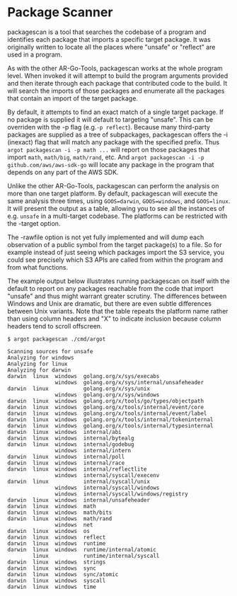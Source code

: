 # Package Scanner

packagescan is a tool that searches the codebase of a program and identifies each package that imports a specific target package.  It was originally written to locate all the places where "unsafe" or "reflect" are used in a program.

As with the other AR-Go-Tools, packagescan works at the whole program level.  When invoked it will attempt to build the program arguments provided and then iterate through each package that contributed code to the build.  It will search the imports of those packages and enumerate all the packages that contain an import of the target package.  

By default, it attempts to find an exact match of a single target package.  If no package is supplied it will default to targeting "unsafe".  This can be overriden with the -p flag (e.g.`-p reflect`).  Because many third-party packages are supplied as a tree of subpackages, packagescan offers the -i (inexact) flag that will match any package with the specified prefix.  Thus `argot packagescan -i -p math ...` will report on those packages that import `math`, `math/big`, `math/rand`, etc.  And `argot packagescan -i -p github.com/aws/aws-sdk-go` will locate any package in the program that depends on any part of the AWS SDK.

Unlike the other AR-Go-Tools, packagescan can perform the analysis on more than one target platform.  By default, packagescan will execute the same analysis three times, using `GOOS=darwin`, `GOOS=windows`, and `GOOS=linux`.  It will present the output as a table, allowing you to see all the instances of e.g. `unsafe` in a multi-target codebase.  The platforms can be restricted with the -target option.

The -rawfile option is not yet fully implemented and will dump each observation of a public symbol from the target package(s) to a file.  So for example instead of just seeing which packages import the S3 service, you could see precisely which S3 APIs are called from within the program and from what functions.

The example output below illustrates running packagescan on itself with the default to report on any packages reachable from the code that import "unsafe" and thus might warrant greater scrutiny.  The differences between Windows and Unix are dramatic, but there are even subtle differences between Unix variants.   Note that the table repeats the platform name rather than using column headers and "X" to indicate inclusion because column headers tend to scroll offscreen.  
````
$ argot packagescan ./cmd/argot

Scanning sources for unsafe
Analyzing for windows
Analyzing for linux
Analyzing for darwin
darwin  linux  windows  golang.org/x/sys/execabs
               windows  golang.org/x/sys/internal/unsafeheader
darwin  linux           golang.org/x/sys/unix
               windows  golang.org/x/sys/windows
darwin  linux  windows  golang.org/x/tools/go/types/objectpath
darwin  linux  windows  golang.org/x/tools/internal/event/core
darwin  linux  windows  golang.org/x/tools/internal/event/label
darwin  linux  windows  golang.org/x/tools/internal/tokeninternal
darwin  linux  windows  golang.org/x/tools/internal/typesinternal
darwin  linux  windows  internal/abi
darwin  linux  windows  internal/bytealg
darwin  linux  windows  internal/godebug
               windows  internal/intern
darwin  linux  windows  internal/poll
darwin  linux  windows  internal/race
darwin  linux  windows  internal/reflectlite
               windows  internal/syscall/execenv
darwin  linux           internal/syscall/unix
               windows  internal/syscall/windows
               windows  internal/syscall/windows/registry
darwin  linux  windows  internal/unsafeheader
darwin  linux  windows  math
darwin  linux  windows  math/bits
darwin  linux  windows  math/rand
               windows  net
darwin  linux  windows  os
darwin  linux  windows  reflect
darwin  linux  windows  runtime
darwin  linux  windows  runtime/internal/atomic
        linux           runtime/internal/syscall
darwin  linux  windows  strings
darwin  linux  windows  sync
darwin  linux  windows  sync/atomic
darwin  linux  windows  syscall
darwin  linux  windows  time
````
